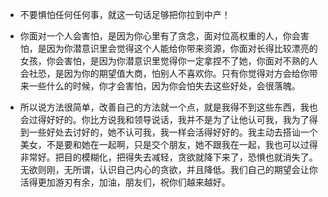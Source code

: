 - 不要惧怕任何任何事，就这一句话足够把你拉到中产！

- 你面对一个人会害怕，是因为你心里有了贪念，面对位高权重的人，你会害怕，是因为你潜意识里会觉得这个人能给你带来资源，你面对长得比较漂亮的女孩，你会害怕，是因为你潜意识里觉得你一定拿捏不了她，你面对不熟的人会社恐，是因为你的期望值大商，怕别人不喜欢你。只有你觉得对方会给你带来一些什么的时候，你才会害怕，因为你会怕失去这些好处，会很落魄。

- 所以说方法很简单，改善自己的方法就一个点，就是我得不到这些东西，我也会过得好好的。你比方说我和领导说话，我并不是为了让他认可我，我为了得到一些好处去讨好的，她不认可我，我一样会活得好好的。我主动去搭讪一个美女，不是要和她在一起啊，只是交个朋友，她不跟我在一起，我也可以过得非常好。把目的模糊化，把得失去减轻，贪欲就降下来了，恐惧也就消失了。无欲则刚，无所谓，认识自己内心的贪欲，并且降低。我们自己的期望会让你活得更加游刃有余，加油，朋友们，祝你们越来越好。
